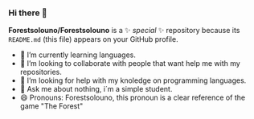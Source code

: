 ### Hi there 👋

**Forestsolouno/Forestsolouno** is a ✨ _special_ ✨ repository because its `README.md` (this file) appears on your GitHub profile.

- 🌱 I’m currently learning languages.
- 👯 I’m looking to collaborate with people that want help me with my repositories.
- 🤔 I’m looking for help with my knoledge on programming languages.
- 💬 Ask me about nothing, i´m a simple student.
- 😄 Pronouns: Forestsolouno, this pronoun is a clear reference of the game "The Forest"
